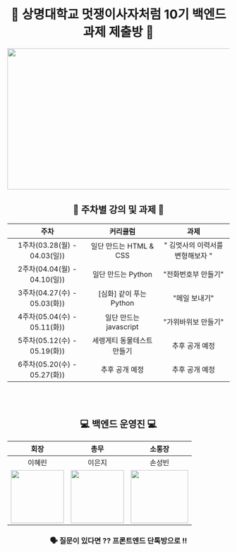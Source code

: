 <div align="center">
  
# 🦁 상명대학교 멋쟁이사자처럼 10기 백엔드 과제 제출방 🦁
  
<img src="https://user-images.githubusercontent.com/77167694/156416969-3add381e-1311-4fa8-b8df-a48bbafe5607.jpeg" width="800" height="320">

  
## 📝 주차별 강의 및 과제 📝

|주차|커리큘럼|과제|
|:---:|:---:|:---:|
|1주차(03.28(월) - 04.03(일))| 일단 만드는 HTML & CSS | " 김멋사의 이력서를 변형해보자 "|
|2주차(04.04(월) - 04.10(일))| 일단 만드는 Python | "전화번호부 만들기" |
|3주차(04.27(수) - 05.03(화)) | [심화] 같이 푸는 Python | "메일 보내기" |
|4주차(05.04(수) - 05.11(화)) | 일단 만드는 javascript | "가위바위보 만들기" |
|5주차(05.12(수) - 05.19(화)) | 세렝게티 동물테스트 만들기 | 추후 공개 예정|
|6주차(05.20(수) - 05.27(화)) | 추후 공개 예정 | 추후 공개 예정|
 
<div align="center"> 
  
<br/><br/>
## 💻 백엔드 운영진 💻

|회장|총무|소통장|
|:---:|:---:|:---:|
|이혜린|이은지|손성빈|
|<img src="https://user-images.githubusercontent.com/77167694/167535246-1573ad95-cbb1-46b4-b578-63ad5bb19b4f.png" width="120" height="120"/> |<img src="https://user-images.githubusercontent.com/77167694/167535433-3c9ecc8f-5e51-4d41-ae63-8d0f55b58cf9.png" width="120" height="120"/> | <img src="https://user-images.githubusercontent.com/77167694/167535257-0c0ef476-7aa4-45c2-badb-7800584b0759.png" width="130" height="120"/>|

 ### 🗣 질문이 있다면 ?? 프론트엔드 단톡방으로 !! <br/>
</div>
